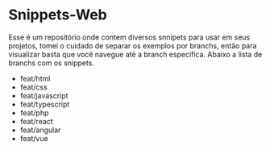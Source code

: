 # Snippets-Web

Esse é um repositório onde contem diversos snnipets para usar em seus projetos, tomei o cuidado de separar os exemplos por branchs, então para visualizar basta que você navegue até a branch especifica. Abaixo a lista de branchs com os snippets.

- feat/html
- feat/css
- feat/javascript
- feat/typescript
- feat/php
- feat/react
- feat/angular
- feat/vue
